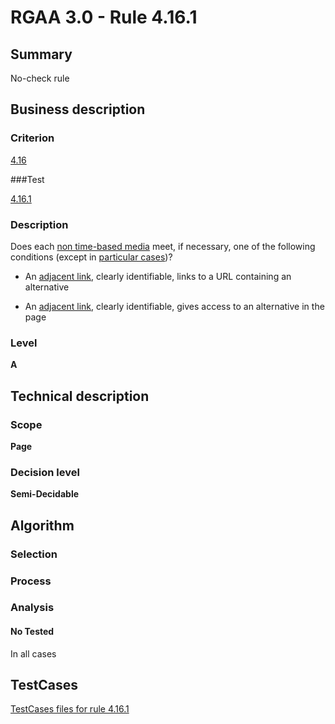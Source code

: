 # RGAA 3.0 -  Rule 4.16.1

## Summary

No-check rule

## Business description

### Criterion

[4.16](http://asqatasun.github.io/RGAA--3.0--EN/RGAA3.0_Criteria_English_version_v1.html#crit-4-16)

###Test

[4.16.1](http://asqatasun.github.io/RGAA--3.0--EN/RGAA3.0_Criteria_English_version_v1.html#test-4-16-1)

### Description
Does each <a href="http://asqatasun.github.io/RGAA--3.0--EN/RGAA3.0_Glossary_English_version_v1.html#mMediaNoTemp">non
  time-based media</a> meet, if
    necessary, one of the following conditions (except
    in <a title="Particular cases for criterion 4.16" href="http://asqatasun.github.io/RGAA--3.0--EN/RGAA3.0_Particular_cases_English_version_v1.html#cpCrit4-16">particular cases</a>)?
    <ul><li>An <a href="http://asqatasun.github.io/RGAA--3.0--EN/RGAA3.0_Glossary_English_version_v1.html#mLienAdj">adjacent
    link</a>, clearly identifiable, links to a URL
   containing an alternative</li>
  <li> An <a href="http://asqatasun.github.io/RGAA--3.0--EN/RGAA3.0_Glossary_English_version_v1.html#mLienAdj">adjacent
    link</a>, clearly identifiable, gives access to an
   alternative in the page</li>
    </ul> 


### Level

**A**

## Technical description

### Scope

**Page**

### Decision level

**Semi-Decidable**

## Algorithm

### Selection

### Process

### Analysis

#### No Tested 

In all cases



##  TestCases 

[TestCases files for rule 4.16.1](https://gitlab.com/asqatasun/Asqatasun/-/tree/master/rules/rules-rgaa3.0/src/test/resources/testcases/rgaa30/Rgaa30Rule041601/) 


